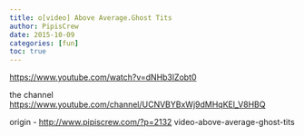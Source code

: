 ```yaml
---
title: o[video] Above Average.Ghost Tits
author: PipisCrew
date: 2015-10-09
categories: [fun]
toc: true
---
```


https://www.youtube.com/watch?v=dNHb3lZobt0

the channel 
https://www.youtube.com/channel/UCNVBYBxWj9dMHqKEl_V8HBQ

origin - http://www.pipiscrew.com/?p=2132 video-above-average-ghost-tits